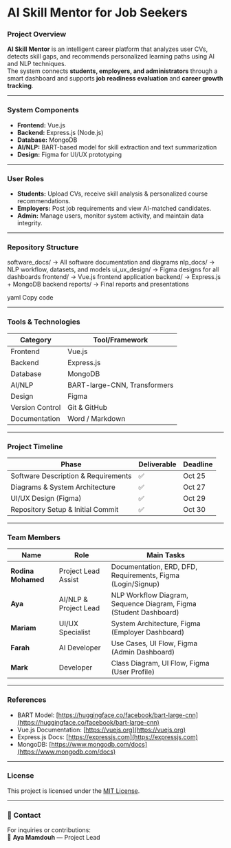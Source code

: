#  AI Skill Mentor for Job Seekers

###  Project Overview
**AI Skill Mentor** is an intelligent career platform that analyzes user CVs, detects skill gaps, and recommends personalized learning paths using AI and NLP techniques.  
The system connects **students, employers, and administrators** through a smart dashboard and supports **job readiness evaluation** and **career growth tracking**.

---

###  System Components
- **Frontend:** Vue.js  
- **Backend:** Express.js (Node.js)  
- **Database:** MongoDB  
- **AI/NLP:** BART-based model for skill extraction and text summarization  
- **Design:** Figma for UI/UX prototyping  

---

###  User Roles
- **Students:** Upload CVs, receive skill analysis & personalized course recommendations.  
- **Employers:** Post job requirements and view AI-matched candidates.  
- **Admin:** Manage users, monitor system activity, and maintain data integrity.  

---

###  Repository Structure
software_docs/ → All software documentation and diagrams
nlp_docs/ → NLP workflow, datasets, and models
ui_ux_design/ → Figma designs for all dashboards
frontend/ → Vue.js frontend application
backend/ → Express.js + MongoDB backend
reports/ → Final reports and presentations

yaml
Copy code

---

###  Tools & Technologies
| Category | Tool/Framework |
|-----------|----------------|
| Frontend | Vue.js |
| Backend | Express.js |
| Database | MongoDB |
| AI/NLP | BART-large-CNN, Transformers |
| Design | Figma |
| Version Control | Git & GitHub |
| Documentation | Word / Markdown |

---

###  Project Timeline
| Phase | Deliverable | Deadline |
|-------|--------------|-----------|
| Software Description & Requirements | ✅  | Oct 25 |
| Diagrams & System Architecture | ✅  | Oct 27 |
| UI/UX Design (Figma) | ✅  | Oct 29 |
| Repository Setup & Initial Commit | ✅  | Oct 30 |

---

###  Team Members
| Name | Role | Main Tasks |
|------|------|------------|
| **Rodina Mohamed** | Project Lead Assist | Documentation, ERD, DFD, Requirements, Figma (Login/Signup) |
| **Aya** | AI/NLP & Project Lead | NLP Workflow Diagram, Sequence Diagram, Figma (Student Dashboard) |
| **Mariam** | UI/UX Specialist | System Architecture, Figma (Employer Dashboard) |
| **Farah** | AI Developer  | Use Cases, UI Flow, Figma (Admin Dashboard) |
| **Mark** | Developer | Class Diagram, UI Flow, Figma (User Profile) |

---

###  References
- BART Model: [https://huggingface.co/facebook/bart-large-cnn](https://huggingface.co/facebook/bart-large-cnn)
- Vue.js Documentation: [https://vuejs.org](https://vuejs.org)
- Express.js Docs: [https://expressjs.com](https://expressjs.com)
- MongoDB: [https://www.mongodb.com/docs](https://www.mongodb.com/docs)

---

###  License
This project is licensed under the [MIT License](LICENSE).

---

### 💬 Contact
For inquiries or contributions:  
📧 **Aya Mamdouh** — Project Lead
